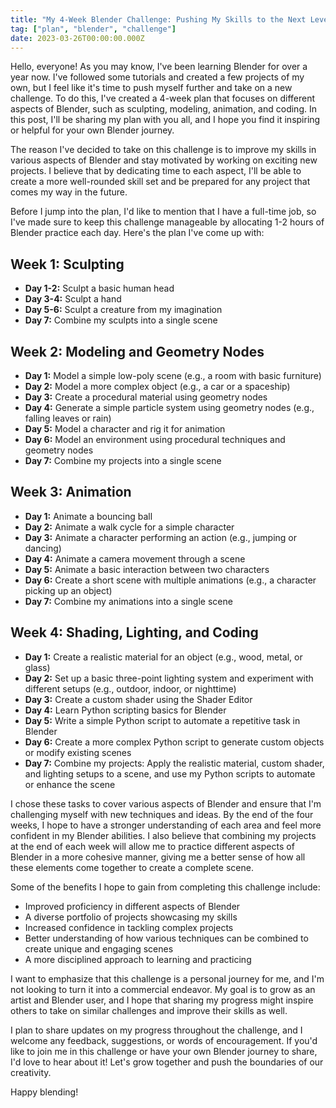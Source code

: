 ```yaml
---
title: "My 4-Week Blender Challenge: Pushing My Skills to the Next Level"
tag: ["plan", "blender", "challenge"]
date: 2023-03-26T00:00:00.000Z
---
```


Hello, everyone! As you may know, I've been learning Blender for over a year now. I've followed some tutorials and created a few projects of my own, but I feel like it's time to push myself further and take on a new challenge. To do this, I've created a 4-week plan that focuses on different aspects of Blender, such as sculpting, modeling, animation, and coding. In this post, I'll be sharing my plan with you all, and I hope you find it inspiring or helpful for your own Blender journey.

The reason I've decided to take on this challenge is to improve my skills in various aspects of Blender and stay motivated by working on exciting new projects. I believe that by dedicating time to each aspect, I'll be able to create a more well-rounded skill set and be prepared for any project that comes my way in the future.

Before I jump into the plan, I'd like to mention that I have a full-time job, so I've made sure to keep this challenge manageable by allocating 1-2 hours of Blender practice each day. Here's the plan I've come up with:

## Week 1: Sculpting
- **Day 1-2:** Sculpt a basic human head
- **Day 3-4:** Sculpt a hand
- **Day 5-6:** Sculpt a creature from my imagination
- **Day 7:** Combine my sculpts into a single scene

## Week 2: Modeling and Geometry Nodes
- **Day 1:** Model a simple low-poly scene (e.g., a room with basic furniture)
- **Day 2:** Model a more complex object (e.g., a car or a spaceship)
- **Day 3:** Create a procedural material using geometry nodes
- **Day 4:** Generate a simple particle system using geometry nodes (e.g., falling leaves or rain)
- **Day 5:** Model a character and rig it for animation
- **Day 6:** Model an environment using procedural techniques and geometry nodes
- **Day 7:** Combine my projects into a single scene

## Week 3: Animation
- **Day 1:** Animate a bouncing ball
- **Day 2:** Animate a walk cycle for a simple character
- **Day 3:** Animate a character performing an action (e.g., jumping or dancing)
- **Day 4:** Animate a camera movement through a scene
- **Day 5:** Animate a basic interaction between two characters
- **Day 6:** Create a short scene with multiple animations (e.g., a character picking up an object)
- **Day 7:** Combine my animations into a single scene

## Week 4: Shading, Lighting, and Coding
- **Day 1:** Create a realistic material for an object (e.g., wood, metal, or glass)
- **Day 2:** Set up a basic three-point lighting system and experiment with different setups (e.g., outdoor, indoor, or nighttime)
- **Day 3:** Create a custom shader using the Shader Editor
- **Day 4:** Learn Python scripting basics for Blender
- **Day 5:** Write a simple Python script to automate a repetitive task in Blender
- **Day 6:** Create a more complex Python script to generate custom objects or modify existing scenes
- **Day 7:** Combine my projects: Apply the realistic material, custom shader, and lighting setups to a scene, and use my Python scripts to automate or enhance the scene

I chose these tasks to cover various aspects of Blender and ensure that I'm challenging myself with new techniques and ideas. By the end of the four weeks, I hope to have a stronger understanding of each area and feel more confident in my Blender abilities. I also believe that combining my projects at the end of each week will allow me to practice different aspects of Blender in a more cohesive manner, giving me a better sense of how all these elements come together to create a complete scene.

Some of the benefits I hope to gain from completing this challenge include:

- Improved proficiency in different aspects of Blender
- A diverse portfolio of projects showcasing my skills
- Increased confidence in tackling complex projects
- Better understanding of how various techniques can be combined to create unique and engaging scenes
- A more disciplined approach to learning and practicing

I want to emphasize that this challenge is a personal journey for me, and I'm not looking to turn it into a commercial endeavor. My goal is to grow as an artist and Blender user, and I hope that sharing my progress might inspire others to take on similar challenges and improve their skills as well.

I plan to share updates on my progress throughout the challenge, and I welcome any feedback, suggestions, or words of encouragement. If you'd like to join me in this challenge or have your own Blender journey to share, I'd love to hear about it! Let's grow together and push the boundaries of our creativity.

Happy blending!
